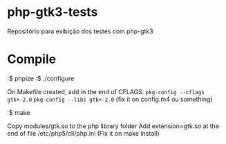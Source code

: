 php-gtk3-tests
==============

Repositório para exibição dos testes com php-gtk3


Compile
==============
:$ phpize
:$ ./configure

On Makefile created, add in the end of CFLAGS: `pkg-config --cflags gtk+-2.0` `pkg-config --libs gtk+-2.0` (fix it on config.m4 ou something)

:$ make

Copy modules/gtk.so to the php library folder
Add extension=gtk.so at the end of file /etc/php5/cli/php.ini (Fix it on make install)
